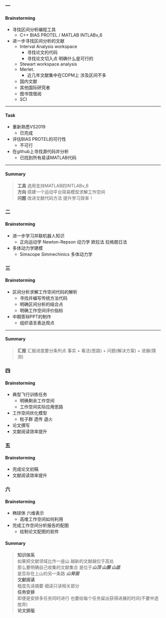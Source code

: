 ### 一
#### Brainstorming
- 寻找区间分析编程工具
    - C++ BIAS PROTEL / MATLAB INTLABv_6
- 进一步寻找区间分析的文献
    - Interval Analysis workspace
        - 寻找论文的代码
        - 寻找论文切入点 明确什么是可行的
    - Stewart workspace analysis
    - Merlet.
        - 近几年文献集中在CDPM上 涉及区间不多
    - 国内文献
    - 其他国际研究者
    - 图书馆借阅
    - SCI
---
#### Task
- 重新熟悉VS2019
    - 已完成
- 评估BIAS PROTEL的可行性
    - 不可行
- 在github上寻找源代码并分析
    - 已找到所有易读MATLAB代码    
---
#### Summary
> **工具** 选用支持MATLAB的INTLABv_6  
> **方向** 搭建一个运动平台简易模型求解工作空间  
> **问题** 改进文献代码方法 提升学习效率！  

### 二
#### Brainstorming
- 进一步学习并联机器人知识
    - 正向运动学 Newton-Repson 动力学 欧拉法 拉格朗日法
- 多体动力学建模
    - Simscope Simmechinics 多体动力学

### 三
#### Brainstorming
- 区间分析求解工作空间代码的解析
    - 寻找并编写传统方法代码
    - 明确区间分析的结合点
    - 明确工作空间评价指标
- 中期答辩PPT的制作
    - 组织语言表达观点 
---
#### Summary
> **汇报**   汇报进度要分条列点 事实 + 看法(思路) + 问题(解决方案) + 进展(猜测) 

### 四
#### Brainstorming
- 典型飞行训练任务
    - 明确剩余工作空间
    - 工作空间实际应用思路
- 工作空间优化模型
    - 粒子群 遗传 退火
- 论文撰写
- 文献阅读效率提升

### 五
#### Brainstorming
- 完成论文初稿
- 文献阅读效率提升

### 六
#### Brainstorming
- 椭球体 六维表示
    - 高维工作空间如何利用
- 完成工作空间分析报告的配图
    - 绘制论文配图的软件
    
#### Summary
> **知识体系**    
如果把文献领域比作一座山 越新的文献越位于高处  
那么要明确自己收集的文献集合 是位于***山顶 山腰 山底***  
是否存在上山的另一条路 ***山背面***   
> **文献阅读**  
粗度先读摘要 细读只读相关部分  
> **任务安排**  
即便是安排多任务同时进行 也要给每个任务留出获得进展的时间(不要中途放弃)  
> **论文排版**  
